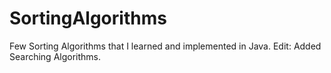 # SortingAlgorithms
Few Sorting Algorithms that I learned and implemented in Java.
Edit: Added Searching Algorithms.
